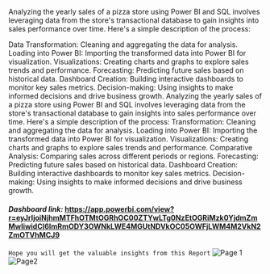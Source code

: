 Analyzing the yearly sales of a pizza store using Power BI and SQL involves leveraging data from the store's transactional database to gain insights into sales performance over time. Here's a simple description of the process:

Data Transformation: Cleaning and aggregating the data for analysis.
Loading into Power BI: Importing the transformed data into Power BI for visualization.
Visualizations: Creating charts and graphs to explore sales trends and performance.
Forecasting: Predicting future sales based on historical data.
Dashboard Creation: Building interactive dashboards to monitor key sales metrics.
Decision-making: Using insights to make informed decisions and drive business growth.
Analyzing the yearly sales of a pizza store using Power BI and SQL involves leveraging data from the store's transactional database to gain insights into sales performance over time. Here's a simple description of the process: Transformation: Cleaning and aggregating the data for analysis. Loading into Power BI: Importing the transformed data into Power BI for visualization. Visualizations: Creating charts and graphs to explore sales trends and performance. Comparative Analysis: Comparing sales across different periods or regions. Forecasting: Predicting future sales based on historical data. Dashboard Creation: Building interactive dashboards to monitor key sales metrics. Decision-making: Using insights to make informed decisions and drive business growth.

#### *Dashboard link:* https://app.powerbi.com/view?r=eyJrIjoiNjhmMTFhOTMtOGRhOC00ZTYwLTg0NzEtOGRiMzk0YjdmZmMwIiwidCI6ImRmODY3OWNkLWE4MGUtNDVkOC05OWFjLWM4M2VkN2ZmOTVhMCJ9
```Hope you will get the valuable insights from this Report```
![Page 1](https://github.com/27DEBAPRIYA/Pizza-Sales-SQL-Power-Bi/assets/102849901/788f8963-c01a-4ac2-a21e-6899d3684a59)
![Page2](https://github.com/27DEBAPRIYA/Pizza-Sales-SQL-Power-Bi/assets/102849901/baf3d05d-1c94-415b-86a3-735b75800fee)
